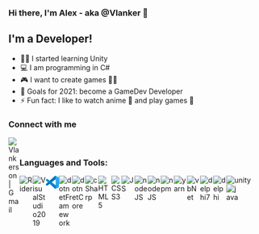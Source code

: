 ### Hi there, I'm Alex - aka @Vlanker 👋

## I'm a Developer!
- 🐱‍🏍 I started learning Unity
- 💻 I am programming in C# 
- 🎮 I want to create games 🐱‍👤
- 🥅 Goals for 2021: become a GameDev Developer
- ⚡ Fun fact: I like to watch anime 👺 and play games 👹

### Connect with me
[<img align="left" alt="Vlankerson | Gmail" width="22px" src="https://user-images.githubusercontent.com/5141132/50740364-7ea80880-1217-11e9-8faf-2348e31beedd.png" />][gmail]

<br/>

### Languages and Tools:
<img align="left" alt="Rider" width="26px" src="https://migsoft.ru/upload/iblock/707/707ac49b267f23b4648013c7e8d6dafd.png" />
<img align="left" alt="VisualStudio2019" width="26px" src="https://img.icons8.com/color/452/visual-studio-2019.png" />
<img align="left" alt="VSCode" width="26px" src="https://raw.githubusercontent.com/github/explore/80688e429a7d4ef2fca1e82350fe8e3517d3494d/topics/visual-studio-code/visual-studio-code.png" />
<img align="left" alt="dotnetFramework" width="26px" src="https://cdn.iconscout.com/icon/free/png-512/microsoft-dot-net-1-1175179.png" />
<img align="left" alt="dotnetCore" width="26px" src="https://upload.wikimedia.org/wikipedia/commons/thumb/e/ee/.NET_Core_Logo.svg/1200px-.NET_Core_Logo.svg.png" />
<img align="left" alt="cSharp" width="26px" src="https://www.freeiconspng.com/uploads/c-logo-icon-18.png" />
<img align="left" alt="HTML5" width="26px" src="https://upload.wikimedia.org/wikipedia/commons/thumb/6/61/HTML5_logo_and_wordmark.svg/512px-HTML5_logo_and_wordmark.svg.png" />
<img align="left" alt="CSS3" width="20px" src="https://3.bp.blogspot.com/-oRSUw_TmO9o/XIb61m88fcI/AAAAAAAAIq0/vnxl2zzsXEQsnHI2fH4GjKu_ZT0urRo4wCK4BGAYYCw/s1600/icon%2Bcss%2B3.png" />
<img align="left" alt="JS" width="26px" src="https://cdn.iconscout.com/icon/free/png-256/javascript-2038874-1720087.png" />
<img align="left" alt="nodeJS" width="26px" src="https://upload.wikimedia.org/wikipedia/commons/d/d9/Node.js_logo.svg" />
<img align="left" alt="nodeJS" width="26px" src="https://upload.wikimedia.org/wikipedia/commons/thumb/a/a7/React-icon.svg/1200px-React-icon.svg.png" />
<img align="left" alt="npm" width="26px" src="https://img.icons8.com/color/452/npm.png" />
<img align="left" alt="yarn" width="26px" src="https://iconape.com/wp-content/png_logo_vector/yarn-logo.png" />
<img align="left" alt="vbNet" width="26px" src="https://upload.wikimedia.org/wikipedia/commons/thumb/4/40/VB.NET_Logo.svg/512px-VB.NET_Logo.svg.png" />
<img align="left" alt="delphi7" width="26px" src="https://softcatalog.info/sites/default/files/styles/program_logo/public/program/logo/borland_delphi_7_dlya_windows-logo.png" />
<img align="left" alt="delphi" width="26px" src="https://upload.wikimedia.org/wikipedia/commons/b/bd/Delphi_Language_Logo.png" />
<img align="left" alt="unity" width="50px" src="https://upload.wikimedia.org/wikipedia/commons/thumb/1/19/Unity_Technologies_logo.svg/1280px-Unity_Technologies_logo.svg.png" />
<img align="left" alt="java" width="26px" src="https://github.com/abranhe/programming-languages-logos/raw/master/src/programming-languages.png" />

<br />

[gmail]: vlankerson@gmail.com
